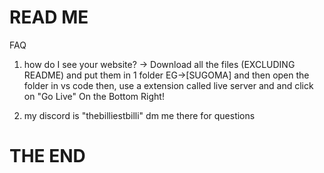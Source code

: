 # READ ME
FAQ
1) how do I see your website?
-> Download all the files (EXCLUDING README) and put them in 1 folder EG->[SUGOMA] and then open the folder in vs code
then, use a extension called live server and and click on "Go Live"
On the Bottom Right!

2) my discord is "thebilliestbilli" dm me there for questions

# THE END
